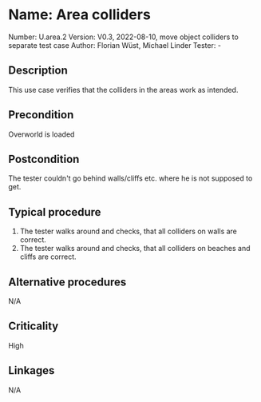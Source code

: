 # Name: Area colliders

Number: U.area.2
Version: V0.3, 2022-08-10, move object colliders to separate test case
Author: Florian Wüst, Michael Linder
Tester: -

## Description

This use case verifies that the colliders in the areas work as intended.  

## Precondition

Overworld is loaded

## Postcondition

The tester couldn't go behind walls/cliffs etc. where he is not supposed to get.

## Typical procedure

1. The tester walks around and checks, that all colliders on walls are correct.  
2. The tester walks around and checks, that all colliders on beaches and cliffs are correct.

## Alternative procedures

N/A

## Criticality

High

## Linkages

N/A
